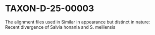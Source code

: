 # TAXON-D-25-00003
The alignment files used in Similar in appearance but distinct in nature: Recent divergence of Salvia honania and S. meiliensis

